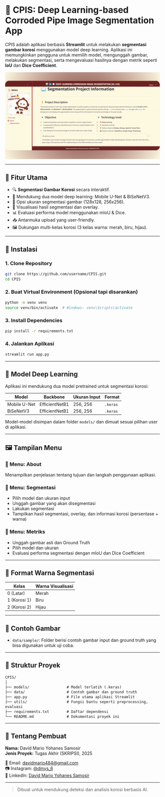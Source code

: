 # 🔬 CPIS: Deep Learning-based Corroded Pipe Image Segmentation App

CPIS adalah aplikasi berbasis **Streamlit** untuk melakukan **segmentasi gambar korosi** menggunakan model deep learning. Aplikasi ini memungkinkan pengguna untuk memilih model, mengunggah gambar, melakukan segmentasi, serta mengevaluasi hasilnya dengan metrik seperti **IoU** dan **Dice Coefficient**.

<img src="preview.gif" width="700"/>

---

## 📌 Fitur Utama

- 🔍 **Segmentasi Gambar Korosi** secara interaktif.
- 🧠 Mendukung dua model deep learning: Mobile U-Net & BiSeNetV3.
- 📏 Opsi ukuran segmentasi gambar (128x128, 256x256).
- 🎨 Visualisasi hasil segmentasi dan overlay.
- 📊 Evaluasi performa model menggunakan mIoU & Dice.
- 📥 Antarmuka upload yang user-friendly.
- 🖼️ Dukungan multi-kelas korosi (3 kelas warna: merah, biru, hijau).

---

## 🚀 Instalasi

### 1. Clone Repository

```bash
git clone https://github.com/username/CPIS.git
cd CPIS
```

### 2. Buat Virtual Environment (Opsional tapi disarankan)

```bash
python -m venv venv
source venv/bin/activate  # Windows: venv\Scripts\activate
```

### 3. Install Dependencies

```bash
pip install -r requirements.txt
```

### 4. Jalankan Aplikasi

```bash
streamlit run app.py
```

---

## 🧠 Model Deep Learning

Aplikasi ini mendukung dua model pretrained untuk segmentasi korosi:

| Model           | Backbone         | Ukuran Input | Format    |
|----------------|------------------|--------------|-----------|
| Mobile U-Net   | EfficientNetB1   | 256, 256     | `.keras`  |
| BiSeNetV3      | EfficientNetB1   | 256, 256     | `.keras`  |

Model-model disimpan dalam folder `models/` dan dimuat sesuai pilihan user di aplikasi.

---

## 🖼️ Tampilan Menu

### 🔹 Menu: About
Menampilkan penjelasan tentang tujuan dan langkah penggunaan aplikasi.

### 🔹 Menu: Segmentasi
- Pilih model dan ukuran input
- Unggah gambar yang akan disegmentasi
- Lakukan segmentasi
- Tampilkan hasil segmentasi, overlay, dan informasi korosi (persentase + warna)

### 🔹 Menu: Metriks
- Unggah gambar asli dan Ground Truth
- Pilih model dan ukuran
- Evaluasi performa segmentasi dengan mIoU dan Dice Coefficient

---

## 🎨 Format Warna Segmentasi

| Kelas        | Warna Visualisasi |
|--------------|-------------------|
| 0 (Latar)    | Merah             |
| 1 (Korosi 1) | Biru              |
| 2 (Korosi 2) | Hijau             |

---

## 🧪 Contoh Gambar

- `data/sample/`: Folder berisi contoh gambar input dan ground truth yang bisa digunakan untuk uji coba.

---

## 📁 Struktur Proyek

```
CPIS/
│
├── models/                 # Model terlatih (.keras)
├── data/                   # Contoh gambar dan ground truth
├── app.py                  # File utama aplikasi Streamlit
├── utils/                  # Fungsi bantu seperti preprocessing, evaluasi
├── requirements.txt        # Daftar dependensi
└── README.md               # Dokumentasi proyek ini
```

---

## 👤 Tentang Pembuat

**Nama:** David Mario Yohanes Samosir  
**Jenis Proyek:** Tugas Akhir (SKRIPSI), 2025  

📧 Email: [davidmario484@gmail.com](mailto:davidmario484@gmail.com)  
📷 Instagram: [@dmys_6](https://instagram.com/dmys_6)  
💼 LinkedIn: [David Mario Yohanes Samosir](https://www.linkedin.com/in/david-mario-yohanes-samosir)

---

> Dibuat untuk mendukung deteksi dan analisis korosi berbasis AI.
